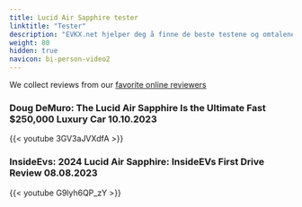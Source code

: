 ```yaml
---
title: Lucid Air Sapphire tester
linktitle: "Tester"
description: "EVKX.net hjelper deg å finne de beste testene og omtalene av denne modellen. "
weight: 80
hidden: true
navicon: bi-person-video2
---
```

We collect reviews from our [favorite online reviewers](/guides/evreviewers/)

### Doug DeMuro: The Lucid Air Sapphire Is the Ultimate Fast $250,000 Luxury Car 10.10.2023

{{< youtube 3GV3aJVXdfA >}}

### InsideEvs: 2024 Lucid Air Sapphire: InsideEVs First Drive Review 08.08.2023

{{< youtube G9lyh6QP_zY >}}

